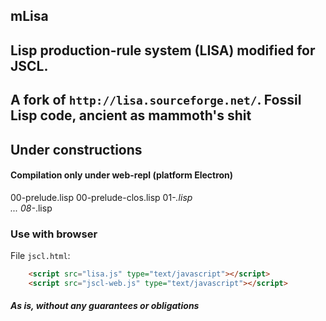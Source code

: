 ## mLisa
## Lisp production-rule system (LISA) modified for JSCL.
## A fork of `http://lisa.sourceforge.net/`. Fossil Lisp code, ancient as mammoth's shit

## Under constructions

#### Compilation only under web-repl (platform Electron)

00-prelude.lisp
00-prelude-clos.lisp
01-*.lisp  
...
08-*.lisp 


### Use with browser

File `jscl.html`:

```html
    <script src="lisa.js" type="text/javascript"></script>
    <script src="jscl-web.js" type="text/javascript"></script>
```

##### As is, without any guarantees or obligations
